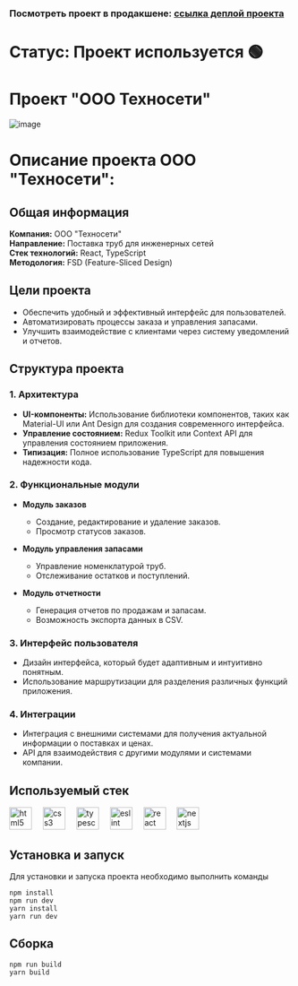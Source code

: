 ### Посмотреть проект в продакшене: [ссылка деплой проекта](https://technoseti.ru/)
# Статус: Проект используется 🟢

# Проект "ООО Техносети"

![image](https://github.com/user-attachments/assets/ae2e60db-d9b9-4997-955f-c2992855a727)

# Описание проекта ООО "Техносети":

## Общая информация

**Компания:** ООО "Техносети"  
**Направление:** Поставка труб для инженерных сетей  
**Стек технологий:** React, TypeScript  
**Методология:** FSD (Feature-Sliced Design)

## Цели проекта

- Обеспечить удобный и эффективный интерфейс для пользователей.
- Автоматизировать процессы заказа и управления запасами.
- Улучшить взаимодействие с клиентами через систему уведомлений и отчетов.

## Структура проекта

### 1. Архитектура

- **UI-компоненты:** Использование библиотеки компонентов, таких как Material-UI или Ant Design для создания современного интерфейса.
- **Управление состоянием:** Redux Toolkit или Context API для управления состоянием приложения.
- **Типизация:** Полное использование TypeScript для повышения надежности кода.

### 2. Функциональные модули

- **Модуль заказов**
  - Создание, редактирование и удаление заказов.
  - Просмотр статусов заказов.
- **Модуль управления запасами**

  - Управление номенклатурой труб.
  - Отслеживание остатков и поступлений.

- **Модуль отчетности**
  - Генерация отчетов по продажам и запасам.
  - Возможность экспорта данных в CSV.

### 3. Интерфейс пользователя

- Дизайн интерфейса, который будет адаптивным и интуитивно понятным.
- Использование маршрутизации для разделения различных функций приложения.

### 4. Интеграции

- Интеграция с внешними системами для получения актуальной информации о поставках и ценах.
- API для взаимодействия с другими модулями и системами компании.

## Используемый стек

<div align="left">
  <img src="https://cdn.jsdelivr.net/gh/devicons/devicon/icons/html5/html5-original.svg" height="40" alt="html5 logo"  />
  <img width="12" />
  <img src="https://cdn.jsdelivr.net/gh/devicons/devicon/icons/css3/css3-original.svg" height="40" alt="css3 logo"  />
  <img width="12" />
  <img src="https://cdn.jsdelivr.net/gh/devicons/devicon/icons/typescript/typescript-original.svg" height="40" alt="typescript logo"  />
  <img width="12" />
  <img src="https://cdn.jsdelivr.net/gh/devicons/devicon/icons/eslint/eslint-original.svg" height="40" alt="eslint logo"  />
  <img width="12" />
  <img src="https://cdn.jsdelivr.net/gh/devicons/devicon/icons/react/react-original.svg" height="40" alt="react logo"  />
  <img width="12" />
    <img src="https://cdn.jsdelivr.net/gh/devicons/devicon/icons/nextjs/nextjs-original.svg" height="40" alt="nextjs logo"  />
  <img width="12" />
  
</div>

## Установка и запуск

Для установки и запуска проекта необходимо выполнить команды

```
npm install
npm run dev
yarn install
yarn run dev
```

## Сборка

```
npm run build
yarn build
```
